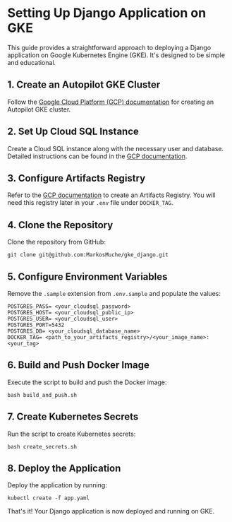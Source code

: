 # Setting Up Django Application on GKE

This guide provides a straightforward approach to deploying a Django application on Google Kubernetes Engine (GKE). It's designed to be simple and educational.

## 1. Create an Autopilot GKE Cluster

Follow the [Google Cloud Platform (GCP) documentation](https://cloud.google.com/kubernetes-engine/docs/how-to/creating-an-autopilot-cluster) for creating an Autopilot GKE cluster.

## 2. Set Up Cloud SQL Instance

Create a Cloud SQL instance along with the necessary user and database. Detailed instructions can be found in the [GCP documentation](https://cloud.google.com/sql/docs/postgres/create-instance).

## 3. Configure Artifacts Registry

Refer to the [GCP documentation](https://cloud.google.com/artifact-registry/docs/repositories/create-repos) to create an Artifacts Registry. You will need this registry later in your `.env` file under `DOCKER_TAG`.

## 4. Clone the Repository

Clone the repository from GitHub:

```
git clone git@github.com:MarkosMuche/gke_django.git
```

## 5. Configure Environment Variables

Remove the `.sample` extension from `.env.sample` and populate the values:

```
POSTGRES_PASS= <your_cloudsql_password>
POSTGRES_HOST= <your_cloudsql_public_ip>
POSTGRES_USER= <your_cloudsql_user>
POSTGRES_PORT=5432
POSTGRES_DB= <your_cloudsql_database_name>
DOCKER_TAG= <path_to_your_artifacts_registry>/<your_image_name>:<your_tag>
```

## 6. Build and Push Docker Image

Execute the script to build and push the Docker image:

```
bash build_and_push.sh
```

## 7. Create Kubernetes Secrets

Run the script to create Kubernetes secrets:

```
bash create_secrets.sh
```

## 8. Deploy the Application

Deploy the application by running:

```
kubectl create -f app.yaml
```

That's it! Your Django application is now deployed and running on GKE.
